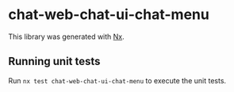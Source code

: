 # chat-web-chat-ui-chat-menu

This library was generated with [Nx](https://nx.dev).

## Running unit tests

Run `nx test chat-web-chat-ui-chat-menu` to execute the unit tests.
